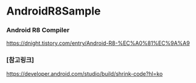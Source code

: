 # AndroidR8Sample

### Android R8 Compiler
https://dnight.tistory.com/entry/Android-R8-%EC%A0%81%EC%9A%A9

### [참고링크]
https://developer.android.com/studio/build/shrink-code?hl=ko
